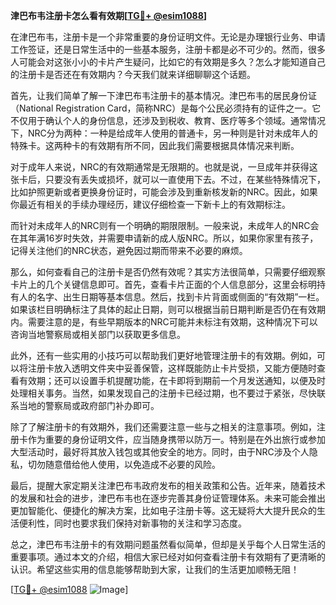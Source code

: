 **津巴布韦注册卡怎么看有效期[[TG💪+ @esim1088](https://t.me/s/esim1088)]**

在津巴布韦，注册卡是一个非常重要的身份证明文件。无论是办理银行业务、申请工作签证，还是日常生活中的一些基本服务，注册卡都是必不可少的。然而，很多人可能会对这张小小的卡片产生疑问，比如它的有效期是多久？怎么才能知道自己的注册卡是否还在有效期内？今天我们就来详细聊聊这个话题。

首先，让我们简单了解一下津巴布韦注册卡的基本情况。津巴布韦的居民身份证（National Registration Card，简称NRC）是每个公民必须持有的证件之一。它不仅用于确认个人的身份信息，还涉及到税收、教育、医疗等多个领域。通常情况下，NRC分为两种：一种是给成年人使用的普通卡，另一种则是针对未成年人的特殊卡。这两种卡的有效期有所不同，因此我们需要根据具体情况来判断。

对于成年人来说，NRC的有效期通常是无限期的。也就是说，一旦成年并获得这张卡后，只要没有丢失或损坏，就可以一直使用下去。不过，在某些特殊情况下，比如护照更新或者更换身份证时，可能会涉及到重新核发新的NRC。因此，如果你最近有相关的手续办理经历，建议仔细检查一下新卡上的有效期标注。

而针对未成年人的NRC则有一个明确的期限限制。一般来说，未成年人的NRC会在其年满16岁时失效，并需要申请新的成人版NRC。所以，如果你家里有孩子，记得关注他们的NRC状态，避免因过期而带来不必要的麻烦。

那么，如何查看自己的注册卡是否仍然有效呢？其实方法很简单，只需要仔细观察卡片上的几个关键信息即可。首先，查看卡片正面的个人信息部分，这里会标明持有人的名字、出生日期等基本信息。然后，找到卡片背面或侧面的“有效期”一栏。如果该栏目明确标注了具体的起止日期，则可以根据当前日期判断是否仍在有效期内。需要注意的是，有些早期版本的NRC可能并未标注有效期，这种情况下可以咨询当地警察局或相关部门以获取更多信息。

此外，还有一些实用的小技巧可以帮助我们更好地管理注册卡的有效期。例如，可以将注册卡放入透明文件夹中妥善保管，这样既能防止卡片受损，又能方便随时查看有效期；还可以设置手机提醒功能，在卡即将到期前一个月发送通知，以便及时处理相关事务。当然，如果发现自己的注册卡已经过期，也不要过于紧张，尽快联系当地的警察局或政府部门补办即可。

除了了解注册卡的有效期外，我们还需要注意一些与之相关的注意事项。例如，注册卡作为重要的身份证明文件，应当随身携带以防万一。特别是在外出旅行或参加大型活动时，最好将其放入钱包或其他安全的地方。同时，由于NRC涉及个人隐私，切勿随意借给他人使用，以免造成不必要的风险。

最后，提醒大家定期关注津巴布韦政府发布的相关政策和公告。近年来，随着技术的发展和社会的进步，津巴布韦也在逐步完善其身份证管理体系。未来可能会推出更加智能化、便捷化的解决方案，比如电子注册卡等。这无疑将大大提升民众的生活便利性，同时也要求我们保持对新事物的关注和学习态度。

总之，津巴布韦注册卡的有效期问题虽然看似简单，但却是关乎每个人日常生活的重要事项。通过本文的介绍，相信大家已经对如何查看注册卡有效期有了更清晰的认识。希望这些实用的信息能够帮助到大家，让我们的生活更加顺畅无阻！

[[TG💪+ @esim1088](https://t.me/s/esim1088) ![Image](https://i.postimg.cc/4NQfJmqS/Snipaste-2025-05-13-00-14-12.png)]